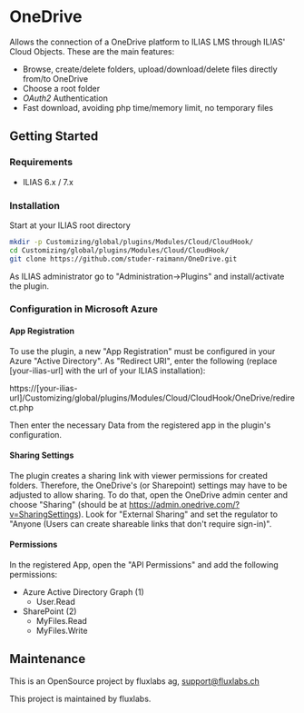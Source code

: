 # OneDrive

Allows the connection of a OneDrive platform to ILIAS LMS through ILIAS' Cloud Objects. These are the main features:
* Browse, create/delete folders, upload/download/delete files directly from/to OneDrive
* Choose a root folder
* *OAuth2* Authentication
* Fast download, avoiding php time/memory limit, no temporary files

## Getting Started

### Requirements

* ILIAS 6.x / 7.x

### Installation

Start at your ILIAS root directory
```bash
mkdir -p Customizing/global/plugins/Modules/Cloud/CloudHook/
cd Customizing/global/plugins/Modules/Cloud/CloudHook/
git clone https://github.com/studer-raimann/OneDrive.git
```
As ILIAS administrator go to "Administration->Plugins" and install/activate the plugin.

### Configuration in Microsoft Azure

#### App Registration

To use the plugin, a new "App Registration" must be configured in your Azure "Active Directory". As 
"Redirect URI", enter the following (replace [your-ilias-url] with the url of your ILIAS installation): 

https://[your-ilias-url]/Customizing/global/plugins/Modules/Cloud/CloudHook/OneDrive/redirect.php

Then enter the necessary Data from the registered app in the plugin's configuration.

#### Sharing Settings

The plugin creates a sharing link with viewer permissions for created folders. Therefore, the OneDrive's (or Sharepoint) settings may have to be adjusted to allow sharing. To do that, open the OneDrive admin center and choose "Sharing" (should be at https://admin.onedrive.com/?v=SharingSettings). Look for "External Sharing" and set the regulator to "Anyone (Users can create shareable links that don't require sign-in)". 

#### Permissions

In the registered App, open the "API Permissions" and add the following permissions:
* Azure Active Directory Graph (1)
    * User.Read
* SharePoint (2)
    * MyFiles.Read
    * MyFiles.Write

## Maintenance
This is an OpenSource project by fluxlabs ag, support@fluxlabs.ch

This project is maintained by fluxlabs. 

